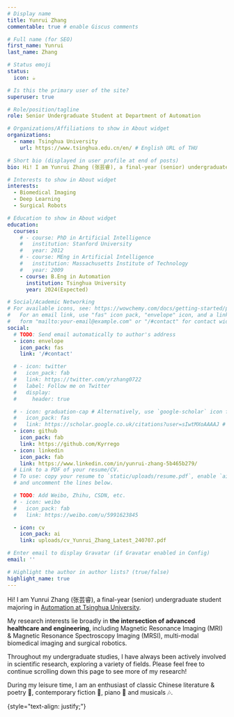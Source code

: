 ```yaml
---
# Display name
title: Yunrui Zhang
commentable: true # enable Giscus comments

# Full name (for SEO)
first_name: Yunrui
last_name: Zhang

# Status emoji
status:
  icon: ☕️

# Is this the primary user of the site?
superuser: true

# Role/position/tagline
role: Senior Undergraduate Student at Department of Automation

# Organizations/Affiliations to show in About widget
organizations:
  - name: Tsinghua University
    url: https://www.tsinghua.edu.cn/en/ # English URL of THU

# Short bio (displayed in user profile at end of posts)
bio: Hi! I am Yunrui Zhang (张芸睿), a final-year (senior) undergraduate student majoring in Automation at Tsinghua University. My research interests lie broadly in the intersection of advanced healthcare and engineering, including Magnetic Resonance Imaging (MRI) & Magnetic Resonance Spectroscopy Imaging (MRSI), multi-modal biomedical imaging and surgical robotics. 

# Interests to show in About widget
interests:
  - Biomedical Imaging
  - Deep Learning
  - Surgical Robots

# Education to show in About widget
education:
  courses:
    # - course: PhD in Artificial Intelligence
    #   institution: Stanford University
    #   year: 2012
    # - course: MEng in Artificial Intelligence
    #   institution: Massachusetts Institute of Technology
    #   year: 2009
    - course: B.Eng in Automation
      institution: Tsinghua University
      year: 2024(Expected)

# Social/Academic Networking
# For available icons, see: https://wowchemy.com/docs/getting-started/page-builder/#icons
#   For an email link, use "fas" icon pack, "envelope" icon, and a link in the
#   form "mailto:your-email@example.com" or "/#contact" for contact widget.
social:
  # TODO: Send email automatically to author's address
  - icon: envelope
    icon_pack: fas
    link: '/#contact'

  # - icon: twitter
  #   icon_pack: fab
  #   link: https://twitter.com/yrzhang0722
  #   label: Follow me on Twitter
  #   display:
  #     header: true

  # - icon: graduation-cap # Alternatively, use `google-scholar` icon from `ai` icon pack
  #   icon_pack: fas
  #   link: https://scholar.google.co.uk/citations?user=sIwtMXoAAAAJ # 09/18/23: Don't have a google scholar page yet:)
  - icon: github
    icon_pack: fab
    link: https://github.com/Kyrrego
  - icon: linkedin
    icon_pack: fab
    link: https://www.linkedin.com/in/yunrui-zhang-5b465b279/
  # Link to a PDF of your resume/CV.
  # To use: copy your resume to `static/uploads/resume.pdf`, enable `ai` icons in `params.yaml`,
  # and uncomment the lines below.

  # TODO: Add Weibo, Zhihu, CSDN, etc.
  # - icon: weibo
  #   icon_pack: fab
  #   link: https://weibo.com/u/5991623845

  - icon: cv
    icon_pack: ai
    link: uploads/cv_Yunrui_Zhang_Latest_240707.pdf

# Enter email to display Gravatar (if Gravatar enabled in Config)
email: ''

# Highlight the author in author lists? (true/false)
highlight_name: true
---
```


Hi! I am Yunrui Zhang (张芸睿), a final-year (senior) undergraduate student majoring in [Automation at Tsinghua University](https://www.au.tsinghua.edu.cn/en/). 


My research interests lie broadly in **the intersection of advanced healthcare and engineering**, including Magnetic Resonance Imaging (MRI) & Magnetic Resonance Spectroscopy Imaging (MRSI), multi-modal biomedical imaging and surgical robotics. 


Throughout my undergraduate studies, I have always been actively involved in scientific research, exploring a variety of fields. Please feel free to continue scrolling down this page to see more of my research!


During my leisure time, I am an enthusiast of classic Chinese literature & poetry 📜, contemporary fiction 📖, piano 🎹 and musicals 🎶.

{style="text-align: justify;"}
